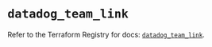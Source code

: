 # `datadog_team_link`

Refer to the Terraform Registry for docs: [`datadog_team_link`](https://registry.terraform.io/providers/datadog/datadog/3.43.0/docs/resources/team_link).
